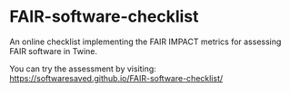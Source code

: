 # FAIR-software-checklist
An online checklist implementing the FAIR IMPACT metrics for assessing FAIR software in Twine.

You can try the assessment by visiting: https://softwaresaved.github.io/FAIR-software-checklist/
